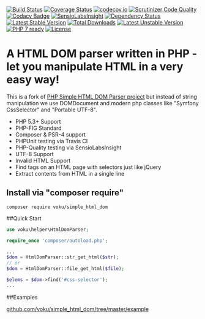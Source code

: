[![Build Status](https://travis-ci.org/voku/simple_html_dom.svg?branch=master)](https://travis-ci.org/voku/simple_html_dom)
[![Coverage Status](https://coveralls.io/repos/github/voku/simple_html_dom/badge.svg?branch=master)](https://coveralls.io/github/voku/simple_html_dom?branch=master)
[![codecov.io](http://codecov.io/github/voku/simple_html_dom/coverage.svg?branch=master)](http://codecov.io/github/voku/simple_html_dom?branch=master)
[![Scrutinizer Code Quality](https://scrutinizer-ci.com/g/voku/simple_html_dom/badges/quality-score.png?b=master)](https://scrutinizer-ci.com/g/voku/simple_html_dom/?branch=master)
[![Codacy Badge](https://www.codacy.com/project/badge/3290fdc35c8f49ad9abdf053582466eb)](https://www.codacy.com/app/voku/simple_html_dom)
[![SensioLabsInsight](https://insight.sensiolabs.com/projects/be3e4851-272f-4499-9fc4-4b2704a43301/mini.png)](https://insight.sensiolabs.com/projects/be3e4851-272f-4499-9fc4-4b2704a43301)
[![Dependency Status](https://www.versioneye.com/php/voku:simple_html_dom/dev-master/badge.svg)](https://www.versioneye.com/php/voku:simple_html_dom/dev-master)
[![Latest Stable Version](https://poser.pugx.org/voku/simple_html_dom/v/stable)](https://packagist.org/packages/voku/simple_html_dom) 
[![Total Downloads](https://poser.pugx.org/voku/simple_html_dom/downloads)](https://packagist.org/packages/voku/simple_html_dom) 
[![Latest Unstable Version](https://poser.pugx.org/voku/simple_html_dom/v/unstable)](https://packagist.org/packages/voku/simple_html_dom) 
[![PHP 7 ready](http://php7ready.timesplinter.ch/voku/simple_html_dom/badge.svg)](https://travis-ci.org/voku/simple_html_dom)
[![License](https://poser.pugx.org/voku/simple_html_dom/license)](https://packagist.org/packages/voku/simple_html_dom)



A HTML DOM parser written in PHP - let you manipulate HTML in a very easy way!
===============

This is a fork of [PHP Simple HTML DOM Parser project](http://simplehtmldom.sourceforge.net/) but instead of string manipulation we use DOMDocument and modern php classes like "Symfony CssSelector" and "Portable UTF-8".

- PHP 5.3+ Support
- PHP-FIG Standard
- Composer & PSR-4 support
- PHPUnit testing via Travis CI
- PHP-Quality testing via SensioLabsInsight
- UTF-8 Support
- Invalid HTML Support
- Find tags on an HTML page with selectors just like jQuery
- Extract contents from HTML in a single line


## Install via "composer require"

```shell
composer require voku/simple_html_dom
```

##Quick Start

```php
use voku\helper\HtmlDomParser;

require_once 'composer/autoload.php';

...
$dom = HtmlDomParser::str_get_html($str);
// or 
$dom = HtmlDomParser::file_get_html($file);

$elems = $dom->find('#css-selector');
...

```

##Examples

[github.com/voku/simple_html_dom/tree/master/example](https://github.com/voku/simple_html_dom/tree/master/example)
